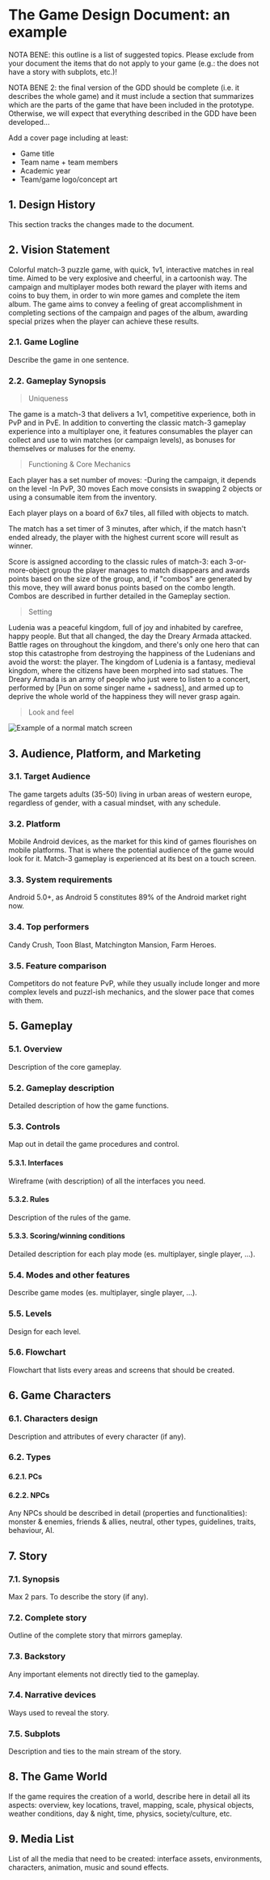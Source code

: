 # The Game Design Document: an example

NOTA BENE: this outline is a list of suggested topics. Please exclude from your document the items that do not apply to your game (e.g.: the does not have a story with subplots, etc.)!

NOTA BENE 2: the final version of the GDD should be complete (i.e. it describes the whole game) and it must include a section that summarizes which are the parts of the game that have been included in the prototype. Otherwise, we will expect that everything described in the GDD have been developed...

Add a cover page including at least:
- Game title
- Team name + team members
- Academic year
- Team/game logo/concept art

## 1. Design History
This section tracks the changes made to the document.

## 2. Vision Statement
Colorful match-3 puzzle game, with quick, 1v1, interactive matches in real time. Aimed to be very explosive and cheerful, in a cartoonish way. The campaign and multiplayer modes both reward the player with items and coins to buy them, in order to win more games and complete the item album. The game aims to convey a feeling of great accomplishment in completing sections of the campaign and pages of the album, awarding special prizes when the player can achieve these results.

### 2.1. Game Logline
Describe the game in one sentence.

### 2.2. Gameplay Synopsis

>Uniqueness

The game is a match-3 that delivers a 1v1, competitive experience, both in PvP and in PvE. In addition to converting the classic match-3 gameplay experience into a multiplayer one, it features consumables the player can collect and use to win matches (or campaign levels), as bonuses for themselves or maluses for the enemy.

>Functioning & Core Mechanics

Each player has a set number of moves:
	-During the campaign, it depends on the level
	-In PvP, 30 moves
Each move consists in swapping 2 objects or using a consumable item from the inventory.

Each player plays on a board of 6x7 tiles, all filled with objects to match.

The match has a set timer of 3 minutes, after which, if the match hasn't ended already, the player with the highest current score will result as winner.

Score is assigned according to the classic rules of match-3: each 3-or-more-object group the player manages to match disappears and awards points based on the size of the group, and, if "combos" are generated by this move, they will award bonus points based on the combo length. Combos are described in further detailed in the Gameplay section.

>Setting

Ludenia was a peaceful kingdom, full of joy and inhabited by carefree, happy people. But that all changed, the day the Dreary Armada attacked. Battle rages on throughout the kingdom, and there's only one hero that can stop this catastrophe from destroying the happiness of the Ludenians and avoid the worst: the player. The kingdom of Ludenia is a fantasy, medieval kingdom, where the citizens have been morphed into sad statues.
The Dreary Armada is an army of people who just were to listen to a concert, performed by [Pun on some singer name + sadness], and armed up to deprive the whole world of the happiness they will never grasp again.

>Look and feel

![Example of a normal match screen](Look-n-feel.png)

## 3. Audience, Platform, and Marketing

### 3.1. Target Audience
The game targets adults (35-50) living in urban areas of western europe, regardless of gender, with a casual mindset, with any schedule. 

### 3.2. Platform
Mobile Android devices, as the market for this kind of games flourishes on mobile platforms. That is where the potential audience of the game would look for it. Match-3 gameplay is experienced at its best on a touch screen.

### 3.3. System requirements
Android 5.0+, as Android 5 constitutes 89% of the Android market right now.

### 3.4. Top performers
Candy Crush, Toon Blast, Matchington Mansion, Farm Heroes.

### 3.5. Feature comparison
Competitors do not feature PvP, while they usually include longer and more complex levels and puzzl-ish mechanics, and the slower pace that comes with them.

## 5. Gameplay

### 5.1. Overview
Description of the core gameplay.

### 5.2. Gameplay description
Detailed description of how the game functions.

### 5.3. Controls
Map out in detail the game procedures and control.

#### 5.3.1. Interfaces
Wireframe (with description) of all the interfaces you need.

#### 5.3.2. Rules
Description of the rules of the game.

#### 5.3.3. Scoring/winning conditions
Detailed description for each play mode (es. multiplayer, single player, …).

### 5.4. Modes and other features
Describe game modes (es. multiplayer, single player, …).

### 5.5. Levels
Design for each level.

### 5.6. Flowchart
Flowchart that lists every areas and screens that should be created.

## 6. Game Characters

### 6.1. Characters design
Description and attributes of every character (if any).

### 6.2. Types

#### 6.2.1. PCs

#### 6.2.2. NPCs
Any NPCs should be described in detail (properties and functionalities): monster & enemies, friends & allies, neutral, other types, guidelines, traits, behaviour, AI.

## 7. Story

### 7.1. Synopsis
Max 2 pars. To describe the story (if any).

### 7.2. Complete story
Outline of the complete story that mirrors gameplay.

### 7.3. Backstory
Any important elements not directly tied to the gameplay.

### 7.4. Narrative devices
Ways used to reveal the story.

### 7.5. Subplots
Description and ties to the main stream of the story.

## 8. The Game World
If the game requires the creation of a world, describe here in detail all its aspects: overview, key locations, travel, mapping, scale, physical objects, weather conditions, day & night, time, physics, society/culture, etc.

## 9. Media List
List of all the media that need to be created: interface assets, environments, characters, animation, music and sound effects.
